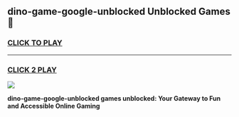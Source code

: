 
## dino-game-google-unblocked Unblocked Games👋
<h3>
<a href="https://news.freeplayer.one?title=dino-game-google-unblocked&ref=16F">CLICK TO PLAY</a></h3>
<hr>

<h3>
<a href="https://news.freeplayer.one?title=dino-game-google-unblocked&ref=16F">CLICK 2 PLAY</a>
  
</h3>

<a href="https://news.freeplayer.one?title=dino-game-google-unblocked&ref=16F/"><img src="https://clearcache.store/games.png"></a>


**dino-game-google-unblocked games unblocked: Your Gateway to Fun and Accessible Online Gaming**
